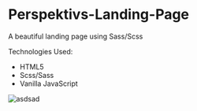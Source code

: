 # Perspektivs-Landing-Page

A beautiful landing page using Sass/Scss

Technologies Used: 
+ HTML5 
+ Scss/Sass
+ Vanilla JavaScript 

![asdsad](https://user-images.githubusercontent.com/68490255/137060037-21154053-4f98-4fcd-b4ae-5be5b8ccb2fc.jpg)
